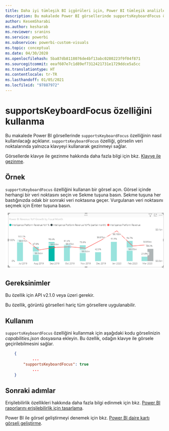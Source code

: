 ```yaml
---
title: Daha iyi tümleşik BI içgörüleri için, Power BI tümleşik analizlerindeki supportsKeyboardFocus özelliği
description: Bu makalede Power BI görsellerinde supportsKeyboardFocus özelliğini kullanma adımları ve bu özelliğin gereksinimleri açıklanır. Power BI tümleşik analiz kullanarak daha iyi tümleşik BI içgörüleri elde edin.
author: KesemSharabi
ms.author: kesharab
ms.reviewer: sranins
ms.service: powerbi
ms.subservice: powerbi-custom-visuals
ms.topic: conceptual
ms.date: 04/30/2020
ms.openlocfilehash: 5ba87db8118076de4bf13abc0280223f9f04f871
ms.sourcegitcommit: eeaf607e7c1d89ef7312421731e1729ddce5a5cc
ms.translationtype: HT
ms.contentlocale: tr-TR
ms.lasthandoff: 01/05/2021
ms.locfileid: "97887972"
---
```

# <a name="use-the-supportskeyboardfocus-feature"></a>supportsKeyboardFocus özelliğini kullanma

Bu makalede Power BI görsellerinde `supportsKeyboardFocus` özelliğinin nasıl kullanılacağı açıklanır.
`supportsKeyboardFocus` özelliği, görselin veri noktalarında yalnızca klavyeyi kullanarak gezinmeyi sağlar.

Görsellerde klavye ile gezinme hakkında daha fazla bilgi için bkz. [Klavye ile gezinme](../../create-reports/desktop-accessibility-consuming-tools.md#keyboard-navigation).

## <a name="example"></a>Örnek

`supportsKeyboardFocus` özelliğini kullanan bir görsel açın. Görsel içinde herhangi bir veri noktasını seçin ve Sekme tuşuna basın. Sekme tuşuna her bastığınızda odak bir sonraki veri noktasına geçer. Vurgulanan veri noktasını seçmek için Enter tuşuna basın.

![supportsKeyboardFocus örneği](./media/supportskeyboardfocus-feature/supports-keyboard-focus-example.png)

## <a name="requirements"></a>Gereksinimler

Bu özellik için API v2.1.0 veya üzeri gerekir.

Bu özellik, görüntü görselleri hariç tüm görsellere uygulanabilir.

## <a name="usage"></a>Kullanım

`supportsKeyboardFocus` özelliğini kullanmak için aşağıdaki kodu görselinizin *capabilities.json* dosyasına ekleyin.
Bu özellik, odağın klavye ile görsele geçirilebilmesini sağlar.

```json
    {   
            ...
        "supportsKeyboardFocus": true
            ...
    }

```

## <a name="next-steps"></a>Sonraki adımlar

Erişilebilirlik özellikleri hakkında daha fazla bilgi edinmek için bkz. [Power BI raporlarını erişilebilirlik için tasarlama](../../create-reports/desktop-accessibility-creating-reports.md).

Power BI ile görsel geliştirmeyi denemek için bkz. [Power BI daire kartı görseli geliştirme](develop-circle-card.md).
